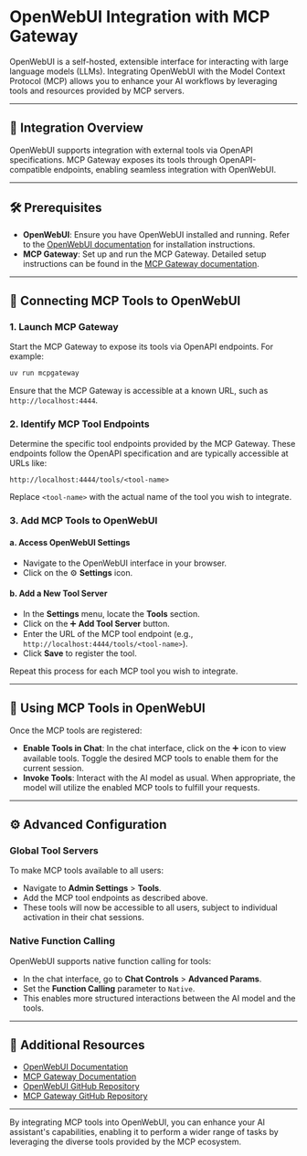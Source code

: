 # OpenWebUI Integration with MCP Gateway

OpenWebUI is a self-hosted, extensible interface for interacting with large language models (LLMs). Integrating OpenWebUI with the Model Context Protocol (MCP) allows you to enhance your AI workflows by leveraging tools and resources provided by MCP servers.

---

## 🔌 Integration Overview

OpenWebUI supports integration with external tools via OpenAPI specifications. MCP Gateway exposes its tools through OpenAPI-compatible endpoints, enabling seamless integration with OpenWebUI.

---

## 🛠️ Prerequisites

- **OpenWebUI**: Ensure you have OpenWebUI installed and running. Refer to the [OpenWebUI documentation](https://docs.openwebui.com/) for installation instructions.
- **MCP Gateway**: Set up and run the MCP Gateway. Detailed setup instructions can be found in the [MCP Gateway documentation](https://modelcontextprotocol.io/).

---

## 🔗 Connecting MCP Tools to OpenWebUI

### 1. Launch MCP Gateway

Start the MCP Gateway to expose its tools via OpenAPI endpoints. For example:

```bash
uv run mcpgateway
```

Ensure that the MCP Gateway is accessible at a known URL, such as `http://localhost:4444`.

### 2. Identify MCP Tool Endpoints

Determine the specific tool endpoints provided by the MCP Gateway. These endpoints follow the OpenAPI specification and are typically accessible at URLs like:

```
http://localhost:4444/tools/<tool-name>
```

Replace `<tool-name>` with the actual name of the tool you wish to integrate.

### 3. Add MCP Tools to OpenWebUI

#### a. Access OpenWebUI Settings

* Navigate to the OpenWebUI interface in your browser.
* Click on the ⚙️ **Settings** icon.

#### b. Add a New Tool Server

* In the **Settings** menu, locate the **Tools** section.
* Click on the ➕ **Add Tool Server** button.
* Enter the URL of the MCP tool endpoint (e.g., `http://localhost:4444/tools/<tool-name>`).
* Click **Save** to register the tool.

Repeat this process for each MCP tool you wish to integrate.

---

## 🧪 Using MCP Tools in OpenWebUI

Once the MCP tools are registered:

* **Enable Tools in Chat**: In the chat interface, click on the ➕ icon to view available tools. Toggle the desired MCP tools to enable them for the current session.
* **Invoke Tools**: Interact with the AI model as usual. When appropriate, the model will utilize the enabled MCP tools to fulfill your requests.

---

## ⚙️ Advanced Configuration

### Global Tool Servers

To make MCP tools available to all users:

* Navigate to **Admin Settings** > **Tools**.
* Add the MCP tool endpoints as described above.
* These tools will now be accessible to all users, subject to individual activation in their chat sessions.

### Native Function Calling

OpenWebUI supports native function calling for tools:

* In the chat interface, go to **Chat Controls** > **Advanced Params**.
* Set the **Function Calling** parameter to `Native`.
* This enables more structured interactions between the AI model and the tools.

---

## 🧰 Additional Resources

* [OpenWebUI Documentation](https://docs.openwebui.com/)
* [MCP Gateway Documentation](https://modelcontextprotocol.io/)
* [OpenWebUI GitHub Repository](https://github.com/open-webui/open-webui)
* [MCP Gateway GitHub Repository](https://github.com/mcp-ecosystem/mcp-gateway)

---

By integrating MCP tools into OpenWebUI, you can enhance your AI assistant's capabilities, enabling it to perform a wider range of tasks by leveraging the diverse tools provided by the MCP ecosystem.
